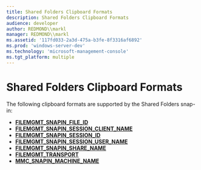 ```yaml
---
title: Shared Folders Clipboard Formats
description: Shared Folders Clipboard Formats
audience: developer
author: REDMOND\\markl
manager: REDMOND\\markl
ms.assetid: '117fd033-2a3d-475a-b3fe-8f3316af6892'
ms.prod: 'windows-server-dev'
ms.technology: 'microsoft-management-console'
ms.tgt_platform: multiple
---
```


# Shared Folders Clipboard Formats

The following clipboard formats are supported by the Shared Folders snap-in:

-   [**FILEMGMT\_SNAPIN\_FILE\_ID**](filemgmt-snapin-file-id.md)
-   [**FILEMGMT\_SNAPIN\_SESSION\_CLIENT\_NAME**](filemgmt-snapin-session-client-name.md)
-   [**FILEMGMT\_SNAPIN\_SESSION\_ID**](filemgmt-snapin-session-id.md)
-   [**FILEMGMT\_SNAPIN\_SESSION\_USER\_NAME**](filemgmt-snapin-session-user-name.md)
-   [**FILEMGMT\_SNAPIN\_SHARE\_NAME**](filemgmt-snapin-share-name.md)
-   [**FILEMGMT\_TRANSPORT**](filemgmt-transport.md)
-   [**MMC\_SNAPIN\_MACHINE\_NAME**](mmc-snapin-machine-name.md)

 

 




